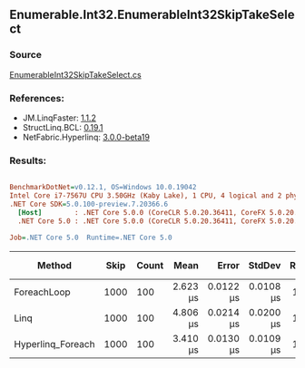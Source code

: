 ﻿## Enumerable.Int32.EnumerableInt32SkipTakeSelect

### Source
[EnumerableInt32SkipTakeSelect.cs](../LinqBenchmarks/Enumerable/Int32/EnumerableInt32SkipTakeSelect.cs)

### References:
- JM.LinqFaster: [1.1.2](https://www.nuget.org/packages/JM.LinqFaster/1.1.2)
- StructLinq.BCL: [0.19.1](https://www.nuget.org/packages/StructLinq.BCL/0.19.1)
- NetFabric.Hyperlinq: [3.0.0-beta19](https://www.nuget.org/packages/NetFabric.Hyperlinq/3.0.0-beta19)

### Results:
``` ini

BenchmarkDotNet=v0.12.1, OS=Windows 10.0.19042
Intel Core i7-7567U CPU 3.50GHz (Kaby Lake), 1 CPU, 4 logical and 2 physical cores
.NET Core SDK=5.0.100-preview.7.20366.6
  [Host]        : .NET Core 5.0.0 (CoreCLR 5.0.20.36411, CoreFX 5.0.20.36411), X64 RyuJIT
  .NET Core 5.0 : .NET Core 5.0.0 (CoreCLR 5.0.20.36411, CoreFX 5.0.20.36411), X64 RyuJIT

Job=.NET Core 5.0  Runtime=.NET Core 5.0  

```
|            Method | Skip | Count |     Mean |     Error |    StdDev | Ratio |  Gen 0 | Gen 1 | Gen 2 | Allocated | CacheMisses/Op | BranchMispredictions/Op |
|------------------ |----- |------ |---------:|----------:|----------:|------:|-------:|------:|------:|----------:|---------------:|------------------------:|
|       ForeachLoop | 1000 |   100 | 2.623 μs | 0.0122 μs | 0.0108 μs |  1.00 | 0.0191 |     - |     - |      40 B |              1 |                       1 |
|              Linq | 1000 |   100 | 4.806 μs | 0.0214 μs | 0.0200 μs |  1.83 | 0.0992 |     - |     - |     208 B |              2 |                       3 |
| Hyperlinq_Foreach | 1000 |   100 | 3.410 μs | 0.0130 μs | 0.0109 μs |  1.30 | 0.0191 |     - |     - |      40 B |              1 |                       2 |
